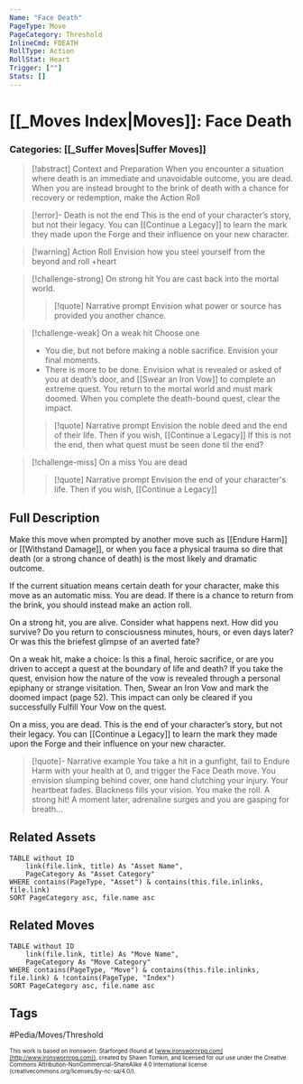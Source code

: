 ```yaml
---
Name: "Face Death"
PageType: Move
PageCategory: Threshold
InlineCmd: FDEATH
RollType: Action
RollStat: Heart
Trigger: [""] 
Stats: []
---
```


# [[_Moves Index|Moves]]: Face Death
### Categories: [[_Suffer Moves|Suffer Moves]]
>[!abstract]  Context and Preparation
>When you encounter a situation where death is an immediate and unavoidable outcome, you are dead.
>When you are instead brought to the brink of death with a chance for recovery or redemption, make the Action Roll

> [!error]- Death is not the end
>  This is the end of your character’s story, but not their legacy. You can [[Continue a Legacy]] to learn the mark they made upon the Forge and their influence on your new character.

> [!warning] Action Roll
> Envision how you steel yourself from the beyond and roll +heart

> [!challenge-strong] On strong hit
> You are cast back into the mortal world.
> > [!quote] Narrative prompt
> > Envision what power or source has provided you another chance.

> [!challenge-weak] On a weak hit
> Choose one
>- You die, but not before making a noble sacrifice. Envision your final moments.
>- There is more to be done. Envision what is revealed or asked of you at death’s door, and [[Swear an Iron Vow]] to complete an extreme quest. You return to the mortal world and must mark doomed. When you complete the death-bound quest, clear the impact.
> > [!quote] Narrative prompt
> > Envision the noble deed and the end of their life. Then if you wish, [[Continue a Legacy]]
> > If this is not the end, then what quest must be seen done til the end?

> [!challenge-miss] On a miss
> You are dead
> > [!quote] Narrative prompt
> > Envision the end of your character's life.  Then if you wish, [[Continue a Legacy]]

## Full Description
Make this move when prompted by another move such as [[Endure Harm]] or [[Withstand Damage]], or when you face a physical trauma so dire that death (or a strong chance of death) is the most likely and dramatic outcome. 

If the current situation means certain death for your character, make this move as an automatic miss. You are dead. If there is a chance to return from the brink, you should instead make an action roll. 

On a strong hit, you are alive. Consider what happens next. How did you survive? Do you return to consciousness minutes, hours, or even days later? Or was this the briefest glimpse of an averted fate? 

On a weak hit, make a choice: Is this a final, heroic sacrifice, or are you driven to accept a quest at the boundary of life and death? If you take the quest, envision how the nature of the vow is revealed through a personal epiphany or strange visitation. Then, Swear an Iron Vow and mark the doomed impact (page 52). This impact can only be cleared if you successfully Fulfill Your Vow on the quest. 

On a miss, you are dead. This is the end of your character’s story, but not their legacy. You can [[Continue a Legacy]] to learn the mark they made upon the Forge and their influence on your new character.

> [!quote]- Narrative example
> You take a hit in a gunfight, fail to Endure Harm with your health at 0, and trigger the Face Death move. You envision slumping behind cover, one hand clutching your injury. Your heartbeat fades. Blackness fills your vision. You make the roll. A strong hit! A moment later, adrenaline surges and you are gasping for breath… 

## Related Assets
```dataview
TABLE without ID
	link(file.link, title) As "Asset Name",
	PageCategory As "Asset Category"
WHERE contains(PageType, "Asset") & contains(this.file.inlinks, file.link)
SORT PageCategory asc, file.name asc
```

## Related Moves
```dataview
TABLE without ID
	link(file.link, title) As "Move Name",
	PageCategory As "Move Category"
WHERE contains(PageType, "Move") & contains(this.file.inlinks, file.link) & !contains(PageType, "Index")
SORT PageCategory asc, file.name asc
```

## Tags
#Pedia/Moves/Threshold

<font size=-2>This work is based on Ironsworn: Starforged (found at [www.ironswornrpg.com](http://www.ironswornrpg.com)), created by Shawn Tomkin, and licensed for our use under the Creative Commons Attribution-NonCommercial-ShareAlike 4.0 International license  (creativecommons.org/licenses/by-nc-sa/4.0/).</font>